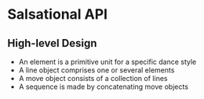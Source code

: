 # Salsational API

## High-level Design

* An element is a primitive unit for a specific dance style
* A line object comprises one or several elements
* A move object consists of a collection of lines
* A sequence is made by concatenating move objects

